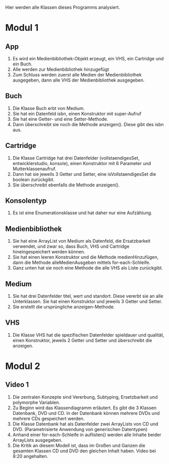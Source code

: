 Hier werden alle Klassen dieses Programms analysiert.

# Modul 1

## App
1. Es wird ein Medienbibliothek-Objekt erzeugt, ein VHS, ein Cartridge und ein Buch.
2. Alle werden zur Medienbibliothek hinzugefügt
3. Zum Schluss werden zuerst alle Medien der Medienbibliothek ausgegeben, dann alle VHS der Medienbibliothek ausgegeben.

## Buch
1. Die Klasse Buch erbt von Medium.
2. Sie hat ein Datenfeld isbn, einen Konstruktor mit super-Aufruf
3. Sie hat eine Getter- und eine Setter-Methode. 
4. Dann überschreibt sie noch die Methode anzeigen(). Diese gibt des isbn aus.

## Cartridge
1. Die Klasse Cartridge hat drei Datenfelder (vollstaendigesSet, entwicklerstudio, konsole), einen Konstruktor mit 6 Parameter und Mutterklassenaufruf.
2. Dann hat sie jeweils 3 Getter und Setter, eine isVollstaendigesSet die boolean zurückgibt.
3. Sie überschreibt ebenfalls die Methode anzeigen().

## Konsolentyp
1. Es ist eine Enumerationsklasse und hat daher nur eine Aufzählung.

## Medienbibliothek
1. Sie hat eine ArrayList von Medium als Datenfeld, die Ersatzbarkeit verwendet, und zwar so, dass Buch, VHS und Cartridge hineingespeichert werden können.
2. Sie hat einen leeren Konstruktor und die Methode medienHinzufügen, dann die Methode alleMedienAusgeben mittels for-each-Schleife. 
3. Ganz unten hat sie noch eine Methode die alle VHS als Liste zurückgibt.

## Medium
1. Sie hat drei Datenfelder titel, wert und standort. Diese vererbt sie an alle Unterklassen. Sie hat einen Konstruktor und jeweils 3 Getter und Setter.
2. Sie erstellt die ursprüngliche anzeigen-Methode.

## VHS
1. Die Klasse VHS hat die spezifischen Datenfelder spieldauer und qualität, einen Konstruktor, jeweils 2 Getter und Setter und überschreibt die anzeigen.

# Modul 2
## Video 1
1. Die zentralen Konzepte sind Vererbung, Subtyping, Ersetzbarkeit und polymorphe Variablen.
2. Zu Beginn wird das Klassendiagramm erläutert. Es gibt die 3 Klassen Datenbank, DVD und CD. In der Datenbank können mehrere DVDs und mehrere CDs gespeichert werden.
3. Die Klasse Datenbank hat als Datenfelder zwei ArrayLists von CD und DVD. (Parametrisierte Anwendung von generischen Datentypen)
4. Anhand einer for-each-Schleife in auflisten() werden alle Inhalte beider ArrayLists ausgegeben.
5. Die Kritik an diesem Modell ist, dass im Großen und Ganzen die gesamten Klassen CD und DVD den gleichen Inhalt haben.
Video bei 8:20 angehalten.